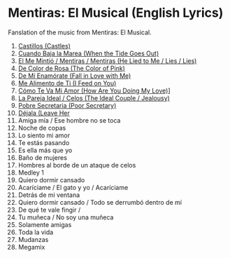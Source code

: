 # Mentiras: El Musical (English Lyrics)

Fanslation of the music from Mentiras: El Musical. 

1. [Castillos (Castles)](./01-castillos.md)
2. [Cuando Baja la Marea (When the Tide Goes Out)](./02-cuando-baja-la-marea.md)
3. [El Me Mintió / Mentiras / Mentiras (He Lied to Me / Lies / Lies)](./03-el-me-mintio.md)
4. [De Color de Rosa (The Color of Pink)](./04-de-color-de-rosa.md)
5. [De Mí Enamórate (Fall in Love with Me)](./05-de-mi-enamorate.md)
6. [Me Alimento de Ti (I Feed on You)](./06-me-alimento-de-ti)
7. [Cómo Te Va Mi Amor (How Are You Doing My Love)](./07-como-te-va-mi-amor)]
8. [La Pareja Ideal / Celos (The Ideal Couple / Jealousy)](./08-la-pareja-ideal)
9. [Pobre Secretaria (Poor Secretary)](./09-pobre-secretaria)
10. [Déjala (Leave Her](./10-leave-her)
11. Amiga mía / Ese hombre no se toca
12. Noche de copas
13. Lo siento mi amor
14. Te estás pasando
15. Es ella más que yo
16. Baño de mujeres
17. Hombres al borde de un ataque de celos
18. Medley 1
19. Quiero dormir cansado
20. Acaríciame / El gato y yo / Acaríciame
21. Detrás de mi ventana
22. Quiero dormir cansado / Todo se derrumbó dentro de mí
23. De qué te vale fingir /
24. Tu muñeca / No soy una muñeca
25. Solamente amigas
26. Toda la vida
27. Mudanzas
28. Megamix


